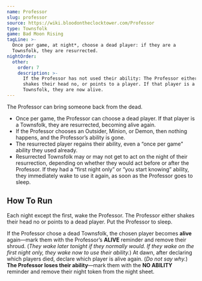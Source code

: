 ```yaml
---
name: Professor
slug: professor
source: https://wiki.bloodontheclocktower.com/Professor
type: Townsfolk
game: Bad Moon Rising
tagLine: >-
  Once per game, at night*, choose a dead player: if they are a
  Townsfolk, they are resurrected.
nightOrder:
  other:
    order: 7
    description: >-
      If the Professor has not used their ability: The Professor either
      shakes their head no, or points to a player. If that player is a
      Townsfolk, they are now alive.
---
```


The Professor can bring someone back from the dead.

- Once per game, the Professor can choose a dead player. If that player
  is a Townsfolk, they are resurrected, becoming alive again.
- If the Professor chooses an Outsider, Minion, or Demon, then nothing
  happens, and the Professor’s ability is gone.
- The resurrected player regains their ability, even a “once per game”
  ability they used already.
- Resurrected Townsfolk may or may not get to act on the night of their
  resurrection, depending on whether they would act before or after the
  Professor. If they had a “first night only” or “you start knowing”
  ability, they immediately wake to use it again, as soon as the
  Professor goes to sleep.

## How To Run

Each night except the first, wake the Professor. The Professor either
shakes their head no or points to a dead player. Put the Professor to
sleep.

If the Professor chose a dead Townsfolk, the chosen player becomes
**alive** again—mark them with the Professor’s **ALIVE** reminder and
remove their shroud. (_They wake later tonight if they normally would.
If they wake on the first night only, they wake now to use their
ability._) At dawn, after declaring which players died, declare which
player is alive again. (_Do not say why._) **The Professor loses their
ability**—mark them with the **NO ABILITY** reminder and remove their
night token from the night sheet.
